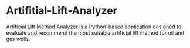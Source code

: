 # Artifitial-Lift-Analyzer
Artificial Lift Method Analyzer is a Python-based application designed to evaluate and recommend the most suitable artificial lift method for oil and gas wells.
